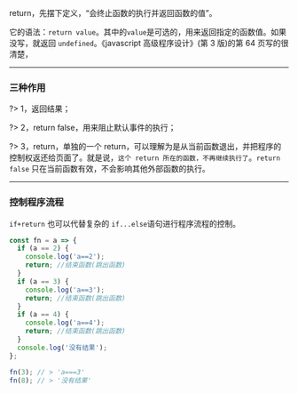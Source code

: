 return，先摆下定义，“会终止函数的执行并返回函数的值”。

它的语法：`return value`。其中的`value`是可选的，用来返回指定的函数值。如果没写，就返回 `undefined`。《javascript 高级程序设计》(第 3 版)的第 64 页写的很清楚，

---

### 三种作用

?> 1，返回结果；

?> 2，return false，用来阻止默认事件的执行；

?> 3，return，单独的一个 return，可以理解为是从当前函数退出，并把程序的控制权返还给页面了。就是说，`这个 return 所在的函数，不再继续执行了`。`return false` 只在当前函数有效，不会影响其他外部函数的执行。

---

### 控制程序流程

`if+return` 也可以代替复杂的 `if...else`语句进行程序流程的控制。

```javascript
const fn = a => {
  if (a == 2) {
    console.log('a==2');
    return; //结束函数(跳出函数)
  }
  if (a == 3) {
    console.log('a==3');
    return; //结束函数(跳出函数)
  }
  if (a == 4) {
    console.log('a==4');
    return; //结束函数(跳出函数)
  }
  console.log('没有结果');
};

fn(3); // > 'a===3'
fn(8); // > '没有结果'
```
